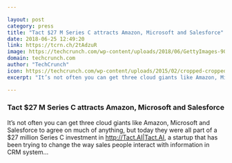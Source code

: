 ```yaml
---

layout: post
category: press
title: "Tact $27 M Series C attracts Amazon, Microsoft and Salesforce"
date: 2018-06-25 12:49:20
link: https://tcrn.ch/2tAdzuR
image: https://techcrunch.com/wp-content/uploads/2018/06/GettyImages-904420160.jpg?w=560
domain: techcrunch.com
author: "TechCrunch"
icon: https://techcrunch.com/wp-content/uploads/2015/02/cropped-cropped-favicon-gradient.png?w=180
excerpt: "It’s not often you can get three cloud giants like Amazon, Microsoft and Salesforce to agree on much of anything, but today they were all part of a $27 million Series C investment in <http://Tact.AI|Tact.AI>, a startup that has been trying to change the way sales people interact with information in CRM system…"

---
```


### Tact $27 M Series C attracts Amazon, Microsoft and Salesforce

It’s not often you can get three cloud giants like Amazon, Microsoft and Salesforce to agree on much of anything, but today they were all part of a $27 million Series C investment in <http://Tact.AI|Tact.AI>, a startup that has been trying to change the way sales people interact with information in CRM system…